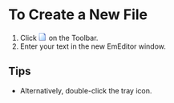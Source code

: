 # To Create a New File

1. Click
![New](../../images/filenew.gif)
on the Toolbar.
2. Enter your text in the new EmEditor window.

## Tips

- Alternatively, double-click the tray icon.
